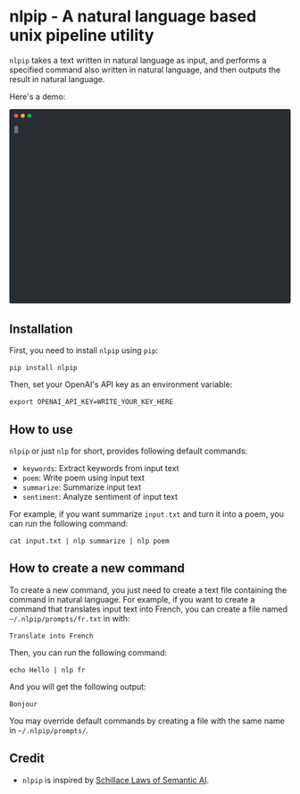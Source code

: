 # nlpip - A natural language based unix pipeline utility

`nlpip` takes a text written in natural language as input, and performs a
specified command also written in natural language, and then outputs the result
in natural language.

Here's a demo:

<img width="600" src="https://github.com/akngs/nlpip/raw/main/nlpip.svg" alt="screen recording">

## Installation

First, you need to install `nlpip` using `pip`:

    pip install nlpip

Then, set your OpenAI's API key as an environment variable:

    export OPENAI_API_KEY=WRITE_YOUR_KEY_HERE

## How to use

`nlpip` or just `nlp` for short, provides following default commands:

- `keywords`: Extract keywords from input text
- `poem`: Write poem using input text
- `summarize`: Summarize input text
- `sentiment`: Analyze sentiment of input text

For example, if you want summarize `input.txt` and turn it into a poem, you can
run the following command:

    cat input.txt | nlp summarize | nlp poem

## How to create a new command

To create a new command, you just need to create a text file containing the
command in natural language. For example, if you want to create a command that
translates input text into French, you can create a file named
`~/.nlpip/prompts/fr.txt` in with:

    Translate into French

Then, you can run the following command:

    echo Hello | nlp fr

And you will get the following output:

    Bonjour

You may override default commands by creating a file with the same name in
`~/.nlpip/prompts/`.

## Credit

- `nlpip` is inspired by
  [Schillace Laws of Semantic AI](https://learn.microsoft.com/en-us/semantic-kernel/howto/schillacelaws).
